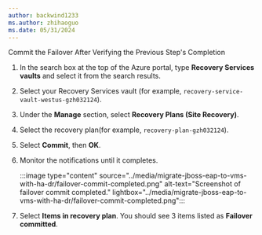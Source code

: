 ```yaml
---
author: backwind1233
ms.author: zhihaoguo
ms.date: 05/31/2024
---
```


Commit the Failover After Verifying the Previous Step's Completion

1. In the search box at the top of the Azure portal, type **Recovery Services vaults** and select it from the search results.
1. Select your Recovery Services vault (for example, `recovery-service-vault-westus-gzh032124`).
1. Under the **Manage** section, select **Recovery Plans (Site Recovery)**. 
2. Select the recovery plan(for example, `recovery-plan-gzh032124`).
1. Select **Commit**, then **OK**.
1. Monitor the notifications until it completes.

   :::image type="content" source="../media/migrate-jboss-eap-to-vms-with-ha-dr/failover-commit-completed.png" alt-text="Screenshot of failover commit completed." lightbox="../media/migrate-jboss-eap-to-vms-with-ha-dr/failover-commit-completed.png":::

1. Select **Items in recovery plan**. You should see 3 items listed as **Failover committed**.

